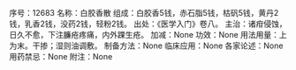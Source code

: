 序号：12683
名称：白胶香散
组成：白胶香5钱，赤石脂5钱，枯矾5钱，黄丹2钱，乳香2钱，没药2钱，轻粉2钱。
出处：《医学入门》卷八。
主治：诸疳侵蚀，日久不愈，下注臁疮疼痛，内外踝生疮。
加减：None
功效：None
用法用量：上为末。干掺；湿则油调敷。
制备方法：None
临床应用：None
各家论述：None
用药禁忌：None
附注：None
